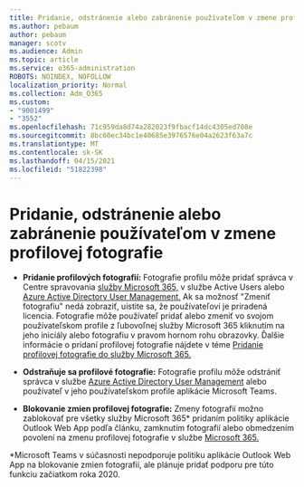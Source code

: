 ```yaml
---
title: Pridanie, odstránenie alebo zabránenie používateľom v zmene profilovej fotografie
ms.author: pebaum
author: pebaum
manager: scotv
ms.audience: Admin
ms.topic: article
ms.service: o365-administration
ROBOTS: NOINDEX, NOFOLLOW
localization_priority: Normal
ms.collection: Adm_O365
ms.custom:
- "9001499"
- "3552"
ms.openlocfilehash: 71c959da8d74a282023f9fbacf14dc4305ed708e
ms.sourcegitcommit: 8bc60ec34bc1e40685e3976576e04a2623f63a7c
ms.translationtype: MT
ms.contentlocale: sk-SK
ms.lasthandoff: 04/15/2021
ms.locfileid: "51822398"
---
```

# <a name="add-remove-or-prevent-users-from-changing-profile-photos"></a>Pridanie, odstránenie alebo zabránenie používateľom v zmene profilovej fotografie

- **Pridanie profilových fotografií:** Fotografie profilu môže pridať správca v Centre spravovania [služby Microsoft 365,](https://admin.microsoft.com/Adminportal/Home?source=applauncher#/users) v službe Active Users alebo [Azure Active Directory User Management.](https://portal.azure.com/#blade/Microsoft_AAD_IAM/UsersManagementMenuBlade/AllUsers)  Ak sa možnosť "Zmeniť fotografiu" nedá zobraziť, uistite sa, že používateľovi je priradená licencia. Fotografie môže používateľ pridať alebo zmeniť vo svojom používateľskom profile z ľubovoľnej služby Microsoft 365 kliknutím na jeho iniciály alebo fotografiu v pravom hornom rohu obrazovky. Ďalšie informácie o pridaní profilovej fotografie nájdete v téme [Pridanie profilovej fotografie do služby Microsoft 365.](https://support.office.com/article/add-your-profile-photo-to-office-365-2eaf93fd-b3f1-43b9-9cdc-bdcd548435b7)

- **Odstraňuje sa profilové fotografie:** Fotografie profilu môže odstrániť správca v službe [Azure Active Directory User Management](https://portal.azure.com/#blade/Microsoft_AAD_IAM/UsersManagementMenuBlade/AllUsers) alebo používateľ v jeho používateľskom profile aplikácie Microsoft Teams.

- **Blokovanie zmien profilovej fotografie:** Zmeny fotografií možno zablokovať pre všetky služby Microsoft 365* pridaním politiky aplikácie Outlook Web App podľa článku, zamknutím fotografií alebo obmedzením povolení na zmenu profilovej fotografie v službe [Microsoft 365.](https://answers.microsoft.com/msoffice/forum/msoffice_o365admin-mso_dep365-mso_o365b/locking-photos-or-restricting-permissions-to/1d19ae4f-de5d-4c3d-a0ad-4b8b8ac32e3d)

*Microsoft Teams v súčasnosti nepodporuje politiku aplikácie Outlook Web App na blokovanie zmien fotografií, ale plánuje pridať podporu pre túto funkciu začiatkom roka 2020.
